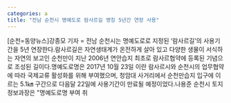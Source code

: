 ```yaml
---
categories: a
title: "전남 순천시 명예도로 람사르길 명칭 5년간 연장 사용"
---
```

[순천=동양뉴스]강종모 기자 = 전남 순천시는 명예도로로 지정된 ‘람사르길’의 사용기간을 5년 연장한다.람사르길은 자연생태계가 온전하게 살아 있고 다양한 생물이 서식하는 자연의 보고인 순천만이 지난 2006년 연안습지 최초로 람사르협약에 등록된 기념으로 조성된 길이다.명예도로명은 2017년 10월 23일 이란 람사르시와 순천시의 업무협약에 따라 국제교류 활성화를 위해 부여했으며, 청암대 사거리에서 순천만습지 입구에 이르는 5.1㎞ 구간으로 다음달 22일에 사용기간이 만료될 예정이었다.나용준 순천시 토지정보과장은 "명예도로명 부여 취